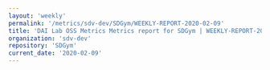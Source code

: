 ```yaml
---
layout: 'weekly'
permalink: '/metrics/sdv-dev/SDGym/WEEKLY-REPORT-2020-02-09'
title: 'DAI Lab OSS Metrics Metrics report for SDGym | WEEKLY-REPORT-2020-02-09'
organization: 'sdv-dev'
repository: 'SDGym'
current_date: '2020-02-09'
---
```

